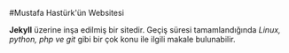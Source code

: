 #Mustafa Hastürk'ün Websitesi

**Jekyll** üzerine inşa edilmiş bir sitedir. Geçiş süresi tamamlandığında *Linux, python, php ve git* gibi bir çok 
konu ile ilgili makale bulunabilir.






